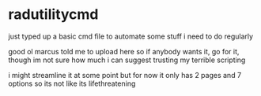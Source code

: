 # radutilitycmd

just typed up a basic cmd file to automate some stuff i need to do regularly

good ol marcus told me to upload here so if anybody wants it, go for it, though im not sure how much i can suggest trusting
my terrible scripting

i might streamline it at some point but for now it only has 2 pages and 7 options so its not like its lifethreatening
